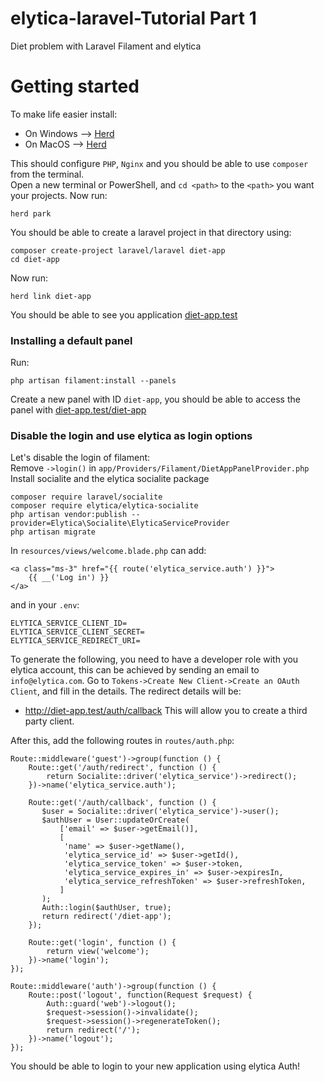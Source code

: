# elytica-laravel-Tutorial Part 1
Diet problem with Laravel Filament and elytica

# Getting started
To make life easier install:
* On Windows --> [Herd](https://herd.laravel.com/windows)
* On MacOS --> [Herd](https://herd.laravel.com/)

This should configure `PHP`, `Nginx` and you should be able to use `composer` from the terminal.<br>
Open a new terminal or PowerShell, and `cd <path>` to the `<path>` you want your projects.
Now run:
```
herd park
```
You should be able to create a laravel project in that directory using:
```
composer create-project laravel/laravel diet-app
cd diet-app
```
Now run:
```
herd link diet-app
```
You should be able to see you application [diet-app.test](http://diet-app.test)

### Installing a default panel
Run:
```
php artisan filament:install --panels
```
Create a new panel with ID `diet-app`, you should be able to access the panel with [diet-app.test/diet-app](http://diet-app.test/diet-app)

### Disable the login and use elytica as login options
Let's disable the login of filament:<br>
Remove `->login()` in `app/Providers/Filament/DietAppPanelProvider.php`<br>
Install socialite and the elytica socialite package
```
composer require laravel/socialite
composer require elytica/elytica-socialite
php artisan vendor:publish --provider=Elytica\Socialite\ElyticaServiceProvider
php artisan migrate
```
In `resources/views/welcome.blade.php` can add:
```
<a class="ms-3" href="{{ route('elytica_service.auth') }}">                         
    {{ __('Log in') }}                                                              
</a>   
```
and in your `.env`:
```
ELYTICA_SERVICE_CLIENT_ID=                                       
ELYTICA_SERVICE_CLIENT_SECRET=
ELYTICA_SERVICE_REDIRECT_URI=
```
To generate the following, you need to have a developer role with you elytica account, this can be achieved by sending an email to `info@elytica.com`.
Go to `Tokens->Create New Client->Create an OAuth Client`, and fill in the details.
The redirect details will be:
* http://diet-app.test/auth/callback
This will allow you to create a third party client.

After this, add the following routes in `routes/auth.php`:
```
Route::middleware('guest')->group(function () {
    Route::get('/auth/redirect', function () {
        return Socialite::driver('elytica_service')->redirect();
    })->name('elytica_service.auth');

    Route::get('/auth/callback', function () {
       $user = Socialite::driver('elytica_service')->user();
       $authUser = User::updateOrCreate(
           ['email' => $user->getEmail()],
           [
            'name' => $user->getName(),
            'elytica_service_id' => $user->getId(),
            'elytica_service_token' => $user->token,
            'elytica_service_expires_in' => $user->expiresIn,
            'elytica_service_refreshToken' => $user->refreshToken,
           ]
       );
       Auth::login($authUser, true);
       return redirect('/diet-app');
    });

    Route::get('login', function () {
        return view('welcome');
    })->name('login');
});

Route::middleware('auth')->group(function () {
    Route::post('logout', function(Request $request) {
        Auth::guard('web')->logout();
        $request->session()->invalidate();
        $request->session()->regenerateToken();
        return redirect('/');
    })->name('logout');
});
```

You should be able to login to your new application using elytica Auth!
